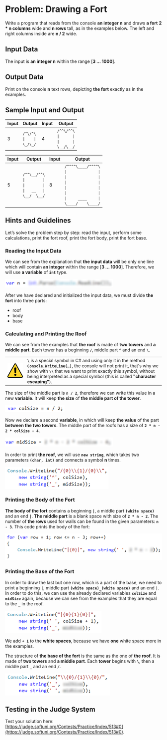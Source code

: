 # Problem: Drawing a Fort

Write a program that reads from the console **an integer n** and draws **a fort** **2 * n columns** wide and **n rows** tall, as in the examples below. The left and right columns inside are **n / 2** wide.

## Input Data

The input is **an integer n** within the range [**3 … 1000**].

## Output Data

Print on the console **n** text rows, depicting **the fort** exactly as in the examples.

## Sample Input and Output

| Input | Output | Input | Output |
|----|----|----|----|
|3|<code>&#47;&#94;&#92;&#47;&#94;&#92;</code><br><code>&#124;&nbsp;&nbsp;&nbsp;&nbsp;&#124;</code><br><code>&#92;&#95;&#47;&#92;&#95;&#47;</code>|4|<code>&#47;&#94;&#94;&#92;&#47;&#94;&#94;&#92;</code><br><code>&#124;&nbsp;&nbsp;&nbsp;&nbsp;&nbsp;&nbsp;&#124;</code><br><code>&#124;&nbsp;&nbsp;&nbsp;&nbsp;&nbsp;&nbsp;&#124;</code><br><code>&#92;&#95;&#95;&#47;&#92;&#95;&#95;&#47;</code><br>|

| Input | Output | Input | Output |
|----|----|----|----|
|5|<code>&#47;&#94;&#94;&#92;&#95;&#95;&#47;&#94;&#94;&#92;</code><br><code>&#124;&nbsp;&nbsp;&nbsp;&nbsp;&nbsp;&nbsp;&nbsp;&nbsp;&#124;</code><br><code>&#124;&nbsp;&nbsp;&nbsp;&nbsp;&nbsp;&nbsp;&nbsp;&nbsp;&#124;</code><br><code>&#124;&nbsp;&nbsp;&nbsp;&#95;&#95;&nbsp;&nbsp;&nbsp;&#124;</code><br><code>&#92;&#95;&#95;&#47;&nbsp;&nbsp;&#92;&#95;&#95;&#47;</code><br>|8|<code>&#47;&#94;&#94;&#94;&#94;&#92;&#95;&#95;&#95;&#95;&#47;&#94;&#94;&#94;&#94;&#92;</code><br><code>&#124;&nbsp;&nbsp;&nbsp;&nbsp;&nbsp;&nbsp;&nbsp;&nbsp;&nbsp;&nbsp;&nbsp;&nbsp;&nbsp;&nbsp;&#124;</code><br><code>&#124;&nbsp;&nbsp;&nbsp;&nbsp;&nbsp;&nbsp;&nbsp;&nbsp;&nbsp;&nbsp;&nbsp;&nbsp;&nbsp;&nbsp;&#124;</code><br><code>&#124;&nbsp;&nbsp;&nbsp;&nbsp;&nbsp;&nbsp;&nbsp;&nbsp;&nbsp;&nbsp;&nbsp;&nbsp;&nbsp;&nbsp;&#124;</code><br><code>&#124;&nbsp;&nbsp;&nbsp;&nbsp;&nbsp;&nbsp;&nbsp;&nbsp;&nbsp;&nbsp;&nbsp;&nbsp;&nbsp;&nbsp;&#124;</code><br><code>&#124;&nbsp;&nbsp;&nbsp;&nbsp;&nbsp;&nbsp;&nbsp;&nbsp;&nbsp;&nbsp;&nbsp;&nbsp;&nbsp;&nbsp;&#124;</code><br><code>&#124;&nbsp;&nbsp;&nbsp;&nbsp;&nbsp;&#95;&#95;&#95;&#95;&nbsp;&nbsp;&nbsp;&nbsp;&nbsp;&#124;</code><br><code>&#92;&#95;&#95;&#95;&#95;&#47;&nbsp;&nbsp;&nbsp;&nbsp;&#92;&#95;&#95;&#95;&#95;&#47;</code><br>|

## Hints and Guidelines

Let’s solve the problem step by step: read the input, perform some calculations, print the fort roof, print the fort body, print the fort base.

### Reading the Input Data

We can see from the explanation that **the input data** will be only one line which will contain **an integer** within the range [**3 … 1000**]. Therefore, we will use **a variable** of **`int`** type.

![](/assets/chapter-6-2-images/01.Draw-fort-01.png)

After we have declared and initialized the input data, we must divide **the fort** into three parts:
* roof
* body
* base

### Calculating and Printing the Roof

We can see from the examples that **the roof** is made of **two towers** and **a middle part**. Each tower has a beginning **`/`**, middle part **`^`** and an end **`\`**.

<table><tr><td><img src="/assets/alert-icon.png" style="max-width:50px" /></td>
<td><strong><code>\</code></strong> is a special symbol in C# and using only it in the method <strong><code>Console.WriteLine(…)</code></strong>, the console will not print it, that's why we show with <strong><code>\\</code></strong> that we want to print exactly this symbol, without being interpreted as a special symbol (this is called <b>"character escaping"</b>).</td>
</tr></table>

The size of the middle part is **`n / 2`**, therefore we can write this value in a new **variable**. It will keep **the size** of **the middle part of the tower**.

![](/assets/chapter-6-2-images/01.Draw-fort-02.png)

Now we declare a second **variable**, in which will keep **the value** of the part **between the two towers**. The middle part of the roofs has a size of **`2 * n - 2 * colSize - 4`**.

![](/assets/chapter-6-2-images/01.Draw-fort-03.png)

In order to print **the roof**, we will use **`new string`**, which takes two parameters **`(char, int)`** and connects a symbol **n** times.

![](/assets/chapter-6-2-images/01.Draw-fort-04.png)

### Printing the Body of the Fort

**The body of the fort** contains a beginning **`|`**, a middle part **`(white space)`** and an end **`|`**. **The middle part** is a blank space with size of **`2 * n - 2`**. The number of **the rows** used for walls can be found in the given parameters: **`n - 3`**. This code prints the body of the fort:

![](/assets/chapter-6-2-images/01.Draw-fort-05.png)

### Printing the Base of the Fort

In order to draw the last but one row, which is a part of the base, we need to print a beginning **`|`**, middle part **`(white space)_(white space)`** and an end **`|`**. In order to do this, we can use the already declared variables **`colSize`** and **`midSize`** again, because we can see from the examples that they are equal to the **`_`** in the roof.

![](/assets/chapter-6-2-images/01.Draw-fort-06.png)

We add **`+ 1`** to the **white spaces**, because we have **one** white space more in the examples.

The structure of **the base of the fort** is the same as the one of **the roof**. It is made of **two towers** and **a middle part**. Each **tower** begins with **`\`**, then a middle part **`_`** and an end **`/`**.

![](/assets/chapter-6-2-images/01.Draw-fort-07.png)

## Testing in the Judge System

Test your solution here: [https://judge.softuni.org/Contests/Practice/Index/513#0](https://judge.softuni.org/Contests/Practice/Index/513#0).
